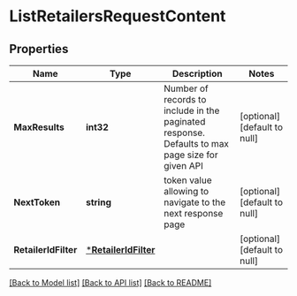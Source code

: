 # ListRetailersRequestContent

## Properties
Name | Type | Description | Notes
------------ | ------------- | ------------- | -------------
**MaxResults** | **int32** | Number of records to include in the paginated response. Defaults to max page size for given API | [optional] [default to null]
**NextToken** | **string** | token value allowing to navigate to the next response page | [optional] [default to null]
**RetailerIdFilter** | [***RetailerIdFilter**](RetailerIdFilter.md) |  | [optional] [default to null]

[[Back to Model list]](../README.md#documentation-for-models) [[Back to API list]](../README.md#documentation-for-api-endpoints) [[Back to README]](../README.md)

